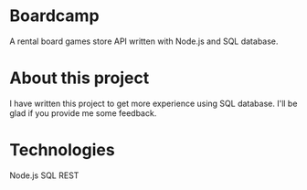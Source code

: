 # Boardcamp

A rental board games store API written with Node.js and SQL database.

# About this project

I have written this project to get more experience using SQL database.
I'll be glad if you provide me some feedback.

# Technologies

Node.js
SQL
REST
